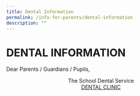 ```yaml
---
title: Dental Information
permalink: /info-for-parents/dental-information
description: ""
---
```

# DENTAL INFORMATION

Dear Parents / Guardians / Pupils,

<center>The School Dental Service</center>
<center><u>DENTAL CLINIC</></center>